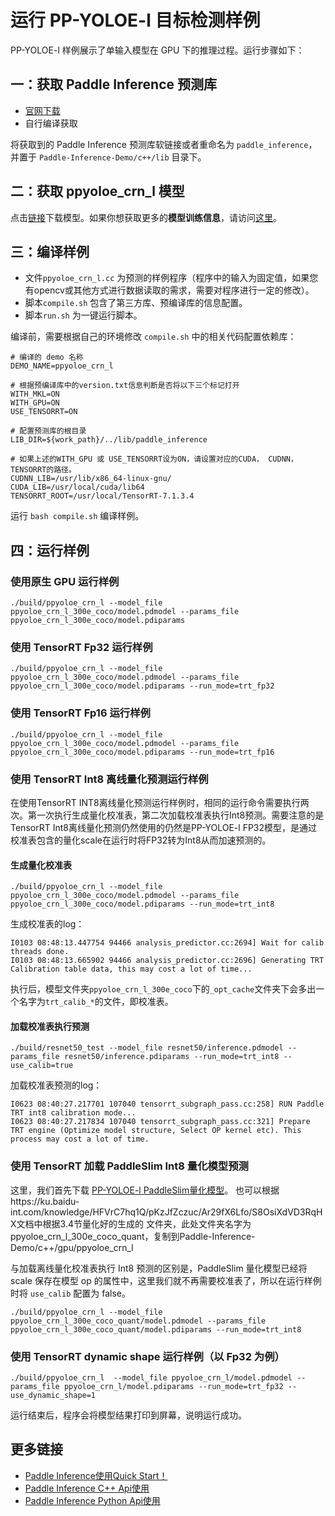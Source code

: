 # 运行 PP-YOLOE-l 目标检测样例

PP-YOLOE-l 样例展示了单输入模型在 GPU 下的推理过程。运行步骤如下：

## 一：获取 Paddle Inference 预测库

- [官网下载](https://www.paddlepaddle.org.cn/documentation/docs/zh/advanced_guide/inference_deployment/inference/build_and_install_lib_cn.html)
- 自行编译获取

将获取到的 Paddle Inference 预测库软链接或者重命名为 `paddle_inference`，并置于 `Paddle-Inference-Demo/c++/lib` 目录下。

## 二：获取 ppyoloe_crn_l 模型

点击[链接](https://bj.bcebos.com/v1/paddle-slim-models/act/ppyoloe_crn_l_300e_coco.tar)下载模型。如果你想获取更多的**模型训练信息**，请访问[这里](https://github.com/PaddlePaddle/PaddleClas)。

## 三：编译样例
 
- 文件`ppyoloe_crn_l.cc` 为预测的样例程序（程序中的输入为固定值，如果您有opencv或其他方式进行数据读取的需求，需要对程序进行一定的修改）。    
- 脚本`compile.sh` 包含了第三方库、预编译库的信息配置。
- 脚本`run.sh` 为一键运行脚本。

编译前，需要根据自己的环境修改 `compile.sh` 中的相关代码配置依赖库：
```shell
# 编译的 demo 名称
DEMO_NAME=ppyoloe_crn_l

# 根据预编译库中的version.txt信息判断是否将以下三个标记打开
WITH_MKL=ON
WITH_GPU=ON
USE_TENSORRT=ON

# 配置预测库的根目录
LIB_DIR=${work_path}/../lib/paddle_inference

# 如果上述的WITH_GPU 或 USE_TENSORRT设为ON，请设置对应的CUDA， CUDNN， TENSORRT的路径。
CUDNN_LIB=/usr/lib/x86_64-linux-gnu/
CUDA_LIB=/usr/local/cuda/lib64
TENSORRT_ROOT=/usr/local/TensorRT-7.1.3.4
```

运行 `bash compile.sh` 编译样例。

## 四：运行样例

### 使用原生 GPU 运行样例

```shell
./build/ppyoloe_crn_l --model_file ppyoloe_crn_l_300e_coco/model.pdmodel --params_file ppyoloe_crn_l_300e_coco/model.pdiparams
```

### 使用 TensorRT Fp32 运行样例

```shell
./build/ppyoloe_crn_l --model_file ppyoloe_crn_l_300e_coco/model.pdmodel --params_file ppyoloe_crn_l_300e_coco/model.pdiparams --run_mode=trt_fp32
```

### 使用 TensorRT Fp16 运行样例

```shell
./build/ppyoloe_crn_l --model_file ppyoloe_crn_l_300e_coco/model.pdmodel --params_file ppyoloe_crn_l_300e_coco/model.pdiparams --run_mode=trt_fp16
```

### 使用 TensorRT Int8 离线量化预测运行样例

在使用TensorRT INT8离线量化预测运行样例时，相同的运行命令需要执行两次。第一次执行生成量化校准表，第二次加载校准表执行Int8预测。需要注意的是TensorRT Int8离线量化预测仍然使用的仍然是PP-YOLOE-l FP32模型，是通过校准表包含的量化scale在运行时将FP32转为Int8从而加速预测的。

#### 生成量化校准表

```shell
./build/ppyoloe_crn_l --model_file ppyoloe_crn_l_300e_coco/model.pdmodel --params_file ppyoloe_crn_l_300e_coco/model.pdiparams --run_mode=trt_int8
```

生成校准表的log：
```
I0103 08:48:13.447754 94466 analysis_predictor.cc:2694] Wait for calib threads done.
I0103 08:48:13.665902 94466 analysis_predictor.cc:2696] Generating TRT Calibration table data, this may cost a lot of time...
```

执行后，模型文件夹`ppyoloe_crn_l_300e_coco`下的`_opt_cache`文件夹下会多出一个名字为`trt_calib_*`的文件，即校准表。

#### 加载校准表执行预测

```shell
./build/resnet50_test --model_file resnet50/inference.pdmodel --params_file resnet50/inference.pdiparams --run_mode=trt_int8 --use_calib=true
```

加载校准表预测的log：
```
I0623 08:40:27.217701 107040 tensorrt_subgraph_pass.cc:258] RUN Paddle TRT int8 calibration mode...
I0623 08:40:27.217834 107040 tensorrt_subgraph_pass.cc:321] Prepare TRT engine (Optimize model structure, Select OP kernel etc). This process may cost a lot of time.
```

### 使用 TensorRT 加载 PaddleSlim Int8 量化模型预测
这里，我们首先下载 [PP-YOLOE-l PaddleSlim量化模型](https://bj.bcebos.com/v1/paddle-slim-models/act/ppyoloe_crn_l_300e_coco_quant.tar)。
也可以根据https://ku.baidu-int.com/knowledge/HFVrC7hq1Q/pKzJfZczuc/Ar29fX6Lfo/S8OsiXdVD3RqHX文档中根据3.4节量化好的生成的
文件夹，此处文件夹名字为ppyoloe_crn_l_300e_coco_quant，复制到Paddle-Inference-Demo/c++/gpu/ppyoloe_crn_l

与加载离线量化校准表执行 Int8 预测的区别是，PaddleSlim 量化模型已经将 scale 保存在模型 op 的属性中，这里我们就不再需要校准表了，所以在运行样例时将 `use_calib` 配置为 false。

```shell
./build/ppyoloe_crn_l --model_file ppyoloe_crn_l_300e_coco_quant/model.pdmodel --params_file ppyoloe_crn_l_300e_coco_quant/model.pdiparams --run_mode=trt_int8
```

### 使用 TensorRT dynamic shape 运行样例（以 Fp32 为例）
```shell
./build/ppyoloe_crn_l  --model_file ppyoloe_crn_l/model.pdmodel --params_file ppyoloe_crn_l/model.pdiparams --run_mode=trt_fp32 --use_dynamic_shape=1
```

运行结束后，程序会将模型结果打印到屏幕，说明运行成功。

## 更多链接
- [Paddle Inference使用Quick Start！](https://paddle-inference.readthedocs.io/en/latest/introduction/quick_start.html)
- [Paddle Inference C++ Api使用](https://paddle-inference.readthedocs.io/en/latest/api_reference/cxx_api_index.html)
- [Paddle Inference Python Api使用](https://paddle-inference.readthedocs.io/en/latest/api_reference/python_api_index.html)